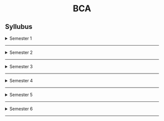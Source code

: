 <h1 align=center> BCA</h1>

## Syllubus

<details>
   <summary>Semester 1</summary>
<br>
   
* Common English (Transaction) - [<img src =https://lh3.googleusercontent.com/3_OFn2skqHXk-UQ-9RUdNrDl_HQJrMCxks5teQcUrF_bOSeDG1hD8j83FeD31W8hASZCvubzsGfumuJq8kvvSAq03wY87RZ7Otx_DF4 height=15 width=15></img>](https://youtu.be/aQEPc5R87wY)   [<img src =https://lh3.googleusercontent.com/1DECuhPQ1y2ppuL6tdEqNSuObIm_PW64w0mNhm3KGafi40acOJkc4nvsZnThoDKTH8gWyxAnipJmvCiszX8R6UAUu1UyXPfF13d7 height=15 width=15></img>](https://drive.google.com/)
* Common English -  [<img src =https://lh3.googleusercontent.com/3_OFn2skqHXk-UQ-9RUdNrDl_HQJrMCxks5teQcUrF_bOSeDG1hD8j83FeD31W8hASZCvubzsGfumuJq8kvvSAq03wY87RZ7Otx_DF4 height=15 width=15></img>](https://www.youtube.com/)   [<img src =https://lh3.googleusercontent.com/1DECuhPQ1y2ppuL6tdEqNSuObIm_PW64w0mNhm3KGafi40acOJkc4nvsZnThoDKTH8gWyxAnipJmvCiszX8R6UAUu1UyXPfF13d7 height=15 width=15></img>](https://drive.google.com/)
* Languages other than English 
   * Arabic - [<img src =https://lh3.googleusercontent.com/3_OFn2skqHXk-UQ-9RUdNrDl_HQJrMCxks5teQcUrF_bOSeDG1hD8j83FeD31W8hASZCvubzsGfumuJq8kvvSAq03wY87RZ7Otx_DF4 height=15 width=15></img>](https://www.youtube.com/)   [<img src =https://lh3.googleusercontent.com/1DECuhPQ1y2ppuL6tdEqNSuObIm_PW64w0mNhm3KGafi40acOJkc4nvsZnThoDKTH8gWyxAnipJmvCiszX8R6UAUu1UyXPfF13d7 height=15 width=15></img>](https://drive.google.com/)
   * Malayalam- [<img src =https://lh3.googleusercontent.com/3_OFn2skqHXk-UQ-9RUdNrDl_HQJrMCxks5teQcUrF_bOSeDG1hD8j83FeD31W8hASZCvubzsGfumuJq8kvvSAq03wY87RZ7Otx_DF4 height=15 width=15></img>](https://www.youtube.com/)   [<img src =https://lh3.googleusercontent.com/1DECuhPQ1y2ppuL6tdEqNSuObIm_PW64w0mNhm3KGafi40acOJkc4nvsZnThoDKTH8gWyxAnipJmvCiszX8R6UAUu1UyXPfF13d7 height=15 width=15></img>](https://drive.google.com/)
   * Hindi- [<img src =https://lh3.googleusercontent.com/3_OFn2skqHXk-UQ-9RUdNrDl_HQJrMCxks5teQcUrF_bOSeDG1hD8j83FeD31W8hASZCvubzsGfumuJq8kvvSAq03wY87RZ7Otx_DF4 height=15 width=15></img>](https://www.youtube.com/)   [<img src =https://lh3.googleusercontent.com/1DECuhPQ1y2ppuL6tdEqNSuObIm_PW64w0mNhm3KGafi40acOJkc4nvsZnThoDKTH8gWyxAnipJmvCiszX8R6UAUu1UyXPfF13d7 height=15 width=15></img>](https://drive.google.com/)
* Computer Fundamentals & HTML - [<img src =https://lh3.googleusercontent.com/3_OFn2skqHXk-UQ-9RUdNrDl_HQJrMCxks5teQcUrF_bOSeDG1hD8j83FeD31W8hASZCvubzsGfumuJq8kvvSAq03wY87RZ7Otx_DF4 height=15 width=15></img>](https://www.youtube.com/)   [<img src =https://lh3.googleusercontent.com/1DECuhPQ1y2ppuL6tdEqNSuObIm_PW64w0mNhm3KGafi40acOJkc4nvsZnThoDKTH8gWyxAnipJmvCiszX8R6UAUu1UyXPfF13d7 height=15 width=15></img>](https://drive.google.com/)
* Mathematical Foundation for Computer Applications - [<img src =https://lh3.googleusercontent.com/3_OFn2skqHXk-UQ-9RUdNrDl_HQJrMCxks5teQcUrF_bOSeDG1hD8j83FeD31W8hASZCvubzsGfumuJq8kvvSAq03wY87RZ7Otx_DF4 height=15 width=15></img>](https://www.youtube.com/)   [<img src =https://lh3.googleusercontent.com/1DECuhPQ1y2ppuL6tdEqNSuObIm_PW64w0mNhm3KGafi40acOJkc4nvsZnThoDKTH8gWyxAnipJmvCiszX8R6UAUu1UyXPfF13d7 height=15 width=15></img>](https://drive.google.com/)
* Discrete Mathematics - [<img src =https://lh3.googleusercontent.com/3_OFn2skqHXk-UQ-9RUdNrDl_HQJrMCxks5teQcUrF_bOSeDG1hD8j83FeD31W8hASZCvubzsGfumuJq8kvvSAq03wY87RZ7Otx_DF4 height=15 width=15></img>](https://www.youtube.com/)   [<img src =https://lh3.googleusercontent.com/1DECuhPQ1y2ppuL6tdEqNSuObIm_PW64w0mNhm3KGafi40acOJkc4nvsZnThoDKTH8gWyxAnipJmvCiszX8R6UAUu1UyXPfF13d7 height=15 width=15></img>](https://drive.google.com/)






</details>

******

<details>
   <summary>Semester 2</summary>
<br>

* Common English (Transaction) - [<img src =https://lh3.googleusercontent.com/3_OFn2skqHXk-UQ-9RUdNrDl_HQJrMCxks5teQcUrF_bOSeDG1hD8j83FeD31W8hASZCvubzsGfumuJq8kvvSAq03wY87RZ7Otx_DF4 height=15 width=15></img>](https://www.youtube.com/)   [<img src =https://lh3.googleusercontent.com/1DECuhPQ1y2ppuL6tdEqNSuObIm_PW64w0mNhm3KGafi40acOJkc4nvsZnThoDKTH8gWyxAnipJmvCiszX8R6UAUu1UyXPfF13d7 height=15 width=15></img>](https://drive.google.com/)
   
* Common English - [<img src =https://lh3.googleusercontent.com/3_OFn2skqHXk-UQ-9RUdNrDl_HQJrMCxks5teQcUrF_bOSeDG1hD8j83FeD31W8hASZCvubzsGfumuJq8kvvSAq03wY87RZ7Otx_DF4 height=15 width=15></img>](https://www.youtube.com/)   [<img src =https://lh3.googleusercontent.com/1DECuhPQ1y2ppuL6tdEqNSuObIm_PW64w0mNhm3KGafi40acOJkc4nvsZnThoDKTH8gWyxAnipJmvCiszX8R6UAUu1UyXPfF13d7 height=15 width=15></img>](https://drive.google.com/)

* Literature in Languages other than English 

   * Arabic - [<img src =https://lh3.googleusercontent.com/3_OFn2skqHXk-UQ-9RUdNrDl_HQJrMCxks5teQcUrF_bOSeDG1hD8j83FeD31W8hASZCvubzsGfumuJq8kvvSAq03wY87RZ7Otx_DF4 height=15 width=15></img>](https://www.youtube.com/)   [<img src =https://lh3.googleusercontent.com/1DECuhPQ1y2ppuL6tdEqNSuObIm_PW64w0mNhm3KGafi40acOJkc4nvsZnThoDKTH8gWyxAnipJmvCiszX8R6UAUu1UyXPfF13d7 height=15 width=15></img>](https://drive.google.com/)
   * Malayalam- [<img src =https://lh3.googleusercontent.com/3_OFn2skqHXk-UQ-9RUdNrDl_HQJrMCxks5teQcUrF_bOSeDG1hD8j83FeD31W8hASZCvubzsGfumuJq8kvvSAq03wY87RZ7Otx_DF4 height=15 width=15></img>](https://www.youtube.com/)   [<img src =https://lh3.googleusercontent.com/1DECuhPQ1y2ppuL6tdEqNSuObIm_PW64w0mNhm3KGafi40acOJkc4nvsZnThoDKTH8gWyxAnipJmvCiszX8R6UAUu1UyXPfF13d7 height=15 width=15></img>](https://drive.google.com/)
   * Hindi- [<img src =https://lh3.googleusercontent.com/3_OFn2skqHXk-UQ-9RUdNrDl_HQJrMCxks5teQcUrF_bOSeDG1hD8j83FeD31W8hASZCvubzsGfumuJq8kvvSAq03wY87RZ7Otx_DF4 height=15 width=15></img>](https://www.youtube.com/)   [<img src =https://lh3.googleusercontent.com/1DECuhPQ1y2ppuL6tdEqNSuObIm_PW64w0mNhm3KGafi40acOJkc4nvsZnThoDKTH8gWyxAnipJmvCiszX8R6UAUu1UyXPfF13d7 height=15 width=15></img>](https://drive.google.com/)

* Problem Solving using C  - [<img src =https://lh3.googleusercontent.com/3_OFn2skqHXk-UQ-9RUdNrDl_HQJrMCxks5teQcUrF_bOSeDG1hD8j83FeD31W8hASZCvubzsGfumuJq8kvvSAq03wY87RZ7Otx_DF4 height=15 width=15></img>](https://www.youtube.com/)   [<img src =https://lh3.googleusercontent.com/1DECuhPQ1y2ppuL6tdEqNSuObIm_PW64w0mNhm3KGafi40acOJkc4nvsZnThoDKTH8gWyxAnipJmvCiszX8R6UAUu1UyXPfF13d7 height=15 width=15></img>](https://drive.google.com/)
   
* Programming Laboratory I: HTML and Programming in C  - [<img src =https://lh3.googleusercontent.com/3_OFn2skqHXk-UQ-9RUdNrDl_HQJrMCxks5teQcUrF_bOSeDG1hD8j83FeD31W8hASZCvubzsGfumuJq8kvvSAq03wY87RZ7Otx_DF4 height=15 width=15></img>](https://www.youtube.com/)   [<img src =https://lh3.googleusercontent.com/1DECuhPQ1y2ppuL6tdEqNSuObIm_PW64w0mNhm3KGafi40acOJkc4nvsZnThoDKTH8gWyxAnipJmvCiszX8R6UAUu1UyXPfF13d7 height=15 width=15></img>](https://drive.google.com/)

* Financial and Management Accounting  - [<img src =https://lh3.googleusercontent.com/3_OFn2skqHXk-UQ-9RUdNrDl_HQJrMCxks5teQcUrF_bOSeDG1hD8j83FeD31W8hASZCvubzsGfumuJq8kvvSAq03wY87RZ7Otx_DF4 height=15 width=15></img>](https://www.youtube.com/)   [<img src =https://lh3.googleusercontent.com/1DECuhPQ1y2ppuL6tdEqNSuObIm_PW64w0mNhm3KGafi40acOJkc4nvsZnThoDKTH8gWyxAnipJmvCiszX8R6UAUu1UyXPfF13d7 height=15 width=15></img>](https://drive.google.com/)
  
* Operations Research  - [<img src =https://lh3.googleusercontent.com/3_OFn2skqHXk-UQ-9RUdNrDl_HQJrMCxks5teQcUrF_bOSeDG1hD8j83FeD31W8hASZCvubzsGfumuJq8kvvSAq03wY87RZ7Otx_DF4 height=15 width=15></img>](https://www.youtube.com/watch?v=bj5i4pP7FW8&list=PLpcxIhM1pan3ROzxrT7b8007Q7La8f38E)   [<img src =https://lh3.googleusercontent.com/1DECuhPQ1y2ppuL6tdEqNSuObIm_PW64w0mNhm3KGafi40acOJkc4nvsZnThoDKTH8gWyxAnipJmvCiszX8R6UAUu1UyXPfF13d7 height=15 width=15></img>](https://drive.google.com/)


</details>

******

<details>
   <summary>Semester 3</summary>
<br>
   
* Python Programming  - [<img src =https://lh3.googleusercontent.com/3_OFn2skqHXk-UQ-9RUdNrDl_HQJrMCxks5teQcUrF_bOSeDG1hD8j83FeD31W8hASZCvubzsGfumuJq8kvvSAq03wY87RZ7Otx_DF4 height=15 width=15></img>](https://www.youtube.com/)   [<img src =https://lh3.googleusercontent.com/1DECuhPQ1y2ppuL6tdEqNSuObIm_PW64w0mNhm3KGafi40acOJkc4nvsZnThoDKTH8gWyxAnipJmvCiszX8R6UAUu1UyXPfF13d7 height=15 width=15></img>](https://drive.google.com/)


* Sensors and Transducers - [<img src =https://lh3.googleusercontent.com/3_OFn2skqHXk-UQ-9RUdNrDl_HQJrMCxks5teQcUrF_bOSeDG1hD8j83FeD31W8hASZCvubzsGfumuJq8kvvSAq03wY87RZ7Otx_DF4 height=15 width=15></img>](https://www.youtube.com/)   [<img src =https://lh3.googleusercontent.com/1DECuhPQ1y2ppuL6tdEqNSuObIm_PW64w0mNhm3KGafi40acOJkc4nvsZnThoDKTH8gWyxAnipJmvCiszX8R6UAUu1UyXPfF13d7 height=15 width=15></img>](https://drive.google.com/)

   
* Data Structures using C  - [<img src =https://lh3.googleusercontent.com/3_OFn2skqHXk-UQ-9RUdNrDl_HQJrMCxks5teQcUrF_bOSeDG1hD8j83FeD31W8hASZCvubzsGfumuJq8kvvSAq03wY87RZ7Otx_DF4 height=15 width=15></img>](https://www.youtube.com/)   [<img src =https://lh3.googleusercontent.com/1DECuhPQ1y2ppuL6tdEqNSuObIm_PW64w0mNhm3KGafi40acOJkc4nvsZnThoDKTH8gWyxAnipJmvCiszX8R6UAUu1UyXPfF13d7 height=15 width=15></img>](https://drive.google.com/)

   
* Computer Oriented Numerical and Statistical Methods  - [<img src =https://lh3.googleusercontent.com/3_OFn2skqHXk-UQ-9RUdNrDl_HQJrMCxks5teQcUrF_bOSeDG1hD8j83FeD31W8hASZCvubzsGfumuJq8kvvSAq03wY87RZ7Otx_DF4 height=15 width=15></img>](https://www.youtube.com/)   [<img src =https://lh3.googleusercontent.com/1DECuhPQ1y2ppuL6tdEqNSuObIm_PW64w0mNhm3KGafi40acOJkc4nvsZnThoDKTH8gWyxAnipJmvCiszX8R6UAUu1UyXPfF13d7 height=15 width=15></img>](https://drive.google.com/)

   
* Theory of Computation - [<img src =https://lh3.googleusercontent.com/3_OFn2skqHXk-UQ-9RUdNrDl_HQJrMCxks5teQcUrF_bOSeDG1hD8j83FeD31W8hASZCvubzsGfumuJq8kvvSAq03wY87RZ7Otx_DF4 height=15 width=15></img>](https://www.youtube.com/watch?v=C6p0-cUAxeI&list=PLpcxIhM1pan1H5A3FNsWK0lDDCpiNw_Pj)   [<img src =https://lh3.googleusercontent.com/1DECuhPQ1y2ppuL6tdEqNSuObIm_PW64w0mNhm3KGafi40acOJkc4nvsZnThoDKTH8gWyxAnipJmvCiszX8R6UAUu1UyXPfF13d7 height=15 width=15></img>](https://drive.google.com/)






</details>

******

<details>
   <summary>Semester 4</summary>
<br>
   
* Data Communication and Optical Fibers   - [<img src =https://lh3.googleusercontent.com/3_OFn2skqHXk-UQ-9RUdNrDl_HQJrMCxks5teQcUrF_bOSeDG1hD8j83FeD31W8hASZCvubzsGfumuJq8kvvSAq03wY87RZ7Otx_DF4 height=15 width=15></img>](https://www.youtube.com/)   [<img src =https://lh3.googleusercontent.com/1DECuhPQ1y2ppuL6tdEqNSuObIm_PW64w0mNhm3KGafi40acOJkc4nvsZnThoDKTH8gWyxAnipJmvCiszX8R6UAUu1UyXPfF13d7 height=15 width=15></img>](https://drive.google.com/)

   
* Microprocessors-Architecture and Programming   - [<img src =https://lh3.googleusercontent.com/3_OFn2skqHXk-UQ-9RUdNrDl_HQJrMCxks5teQcUrF_bOSeDG1hD8j83FeD31W8hASZCvubzsGfumuJq8kvvSAq03wY87RZ7Otx_DF4 height=15 width=15></img>](https://www.youtube.com/)   [<img src =https://lh3.googleusercontent.com/1DECuhPQ1y2ppuL6tdEqNSuObIm_PW64w0mNhm3KGafi40acOJkc4nvsZnThoDKTH8gWyxAnipJmvCiszX8R6UAUu1UyXPfF13d7 height=15 width=15></img>](https://drive.google.com/)

   
* Database Management System and RDBMS  - [<img src =https://lh3.googleusercontent.com/3_OFn2skqHXk-UQ-9RUdNrDl_HQJrMCxks5teQcUrF_bOSeDG1hD8j83FeD31W8hASZCvubzsGfumuJq8kvvSAq03wY87RZ7Otx_DF4 height=15 width=15></img>](https://www.youtube.com/)   [<img src =https://lh3.googleusercontent.com/1DECuhPQ1y2ppuL6tdEqNSuObIm_PW64w0mNhm3KGafi40acOJkc4nvsZnThoDKTH8gWyxAnipJmvCiszX8R6UAUu1UyXPfF13d7 height=15 width=15></img>](https://drive.google.com/)

   
* Programming Laboratory II: Data Structures and RDBMS   - [<img src =https://lh3.googleusercontent.com/3_OFn2skqHXk-UQ-9RUdNrDl_HQJrMCxks5teQcUrF_bOSeDG1hD8j83FeD31W8hASZCvubzsGfumuJq8kvvSAq03wY87RZ7Otx_DF4 height=15 width=15></img>](https://www.youtube.com/)   [<img src =https://lh3.googleusercontent.com/1DECuhPQ1y2ppuL6tdEqNSuObIm_PW64w0mNhm3KGafi40acOJkc4nvsZnThoDKTH8gWyxAnipJmvCiszX8R6UAUu1UyXPfF13d7 height=15 width=15></img>](https://drive.google.com/)

   
* E-Commerce  - [<img src =https://lh3.googleusercontent.com/3_OFn2skqHXk-UQ-9RUdNrDl_HQJrMCxks5teQcUrF_bOSeDG1hD8j83FeD31W8hASZCvubzsGfumuJq8kvvSAq03wY87RZ7Otx_DF4 height=15 width=15></img>](https://www.youtube.com/)   [<img src =https://lh3.googleusercontent.com/1DECuhPQ1y2ppuL6tdEqNSuObIm_PW64w0mNhm3KGafi40acOJkc4nvsZnThoDKTH8gWyxAnipJmvCiszX8R6UAUu1UyXPfF13d7 height=15 width=15></img>](https://drive.google.com/)

   
* Computer Graphics   - [<img src =https://lh3.googleusercontent.com/3_OFn2skqHXk-UQ-9RUdNrDl_HQJrMCxks5teQcUrF_bOSeDG1hD8j83FeD31W8hASZCvubzsGfumuJq8kvvSAq03wY87RZ7Otx_DF4 height=15 width=15></img>](https://www.youtube.com/)   [<img src =https://lh3.googleusercontent.com/1DECuhPQ1y2ppuL6tdEqNSuObIm_PW64w0mNhm3KGafi40acOJkc4nvsZnThoDKTH8gWyxAnipJmvCiszX8R6UAUu1UyXPfF13d7 height=15 width=15></img>](https://drive.google.com/)







</details>

******

<details>
   <summary>Semester 5</summary>
<br>
   
* Computer Organization and Architecture  - [<img src =https://lh3.googleusercontent.com/3_OFn2skqHXk-UQ-9RUdNrDl_HQJrMCxks5teQcUrF_bOSeDG1hD8j83FeD31W8hASZCvubzsGfumuJq8kvvSAq03wY87RZ7Otx_DF4 height=15 width=15></img>](https://www.youtube.com/)   [<img src =https://lh3.googleusercontent.com/1DECuhPQ1y2ppuL6tdEqNSuObIm_PW64w0mNhm3KGafi40acOJkc4nvsZnThoDKTH8gWyxAnipJmvCiszX8R6UAUu1UyXPfF13d7 height=15 width=15></img>](https://drive.google.com/)

* Java Programming    - [<img src =https://lh3.googleusercontent.com/3_OFn2skqHXk-UQ-9RUdNrDl_HQJrMCxks5teQcUrF_bOSeDG1hD8j83FeD31W8hASZCvubzsGfumuJq8kvvSAq03wY87RZ7Otx_DF4 height=15 width=15></img>](https://www.youtube.com/watch?v=AORXxwIMWpI&list=PLpcxIhM1pan1OeCt50In_JwTCUrNOw0Mx)   [<img src =https://lh3.googleusercontent.com/1DECuhPQ1y2ppuL6tdEqNSuObIm_PW64w0mNhm3KGafi40acOJkc4nvsZnThoDKTH8gWyxAnipJmvCiszX8R6UAUu1UyXPfF13d7 height=15 width=15></img>](https://drive.google.com/)

* Web Programming Using PHP  - [<img src =https://lh3.googleusercontent.com/3_OFn2skqHXk-UQ-9RUdNrDl_HQJrMCxks5teQcUrF_bOSeDG1hD8j83FeD31W8hASZCvubzsGfumuJq8kvvSAq03wY87RZ7Otx_DF4 height=15 width=15></img>](https://www.youtube.com/watch?v=2cGGuAkotXQ&list=PLpcxIhM1pan2ggTFV5QFeXlpkSsQ_oV46)   [<img src =https://lh3.googleusercontent.com/1DECuhPQ1y2ppuL6tdEqNSuObIm_PW64w0mNhm3KGafi40acOJkc4nvsZnThoDKTH8gWyxAnipJmvCiszX8R6UAUu1UyXPfF13d7 height=15 width=15></img>](https://drive.google.com/)

* Principles of Software Engineering  - [<img src =https://lh3.googleusercontent.com/3_OFn2skqHXk-UQ-9RUdNrDl_HQJrMCxks5teQcUrF_bOSeDG1hD8j83FeD31W8hASZCvubzsGfumuJq8kvvSAq03wY87RZ7Otx_DF4 height=15 width=15></img>](https://www.youtube.com/)   [<img src =https://lh3.googleusercontent.com/1DECuhPQ1y2ppuL6tdEqNSuObIm_PW64w0mNhm3KGafi40acOJkc4nvsZnThoDKTH8gWyxAnipJmvCiszX8R6UAUu1UyXPfF13d7 height=15 width=15></img>](https://drive.google.com/)

* Open Course  - [<img src =https://lh3.googleusercontent.com/3_OFn2skqHXk-UQ-9RUdNrDl_HQJrMCxks5teQcUrF_bOSeDG1hD8j83FeD31W8hASZCvubzsGfumuJq8kvvSAq03wY87RZ7Otx_DF4 height=15 width=15></img>](https://www.youtube.com/)   [<img src =https://lh3.googleusercontent.com/1DECuhPQ1y2ppuL6tdEqNSuObIm_PW64w0mNhm3KGafi40acOJkc4nvsZnThoDKTH8gWyxAnipJmvCiszX8R6UAUu1UyXPfF13d7 height=15 width=15></img>](https://drive.google.com/)







</details>

******

<details>
   <summary>Semester 6</summary>
<br>
   
* Android Programming  - [<img src =https://lh3.googleusercontent.com/3_OFn2skqHXk-UQ-9RUdNrDl_HQJrMCxks5teQcUrF_bOSeDG1hD8j83FeD31W8hASZCvubzsGfumuJq8kvvSAq03wY87RZ7Otx_DF4 height=15 width=15></img>](https://www.youtube.com/)   [<img src =https://lh3.googleusercontent.com/1DECuhPQ1y2ppuL6tdEqNSuObIm_PW64w0mNhm3KGafi40acOJkc4nvsZnThoDKTH8gWyxAnipJmvCiszX8R6UAUu1UyXPfF13d7 height=15 width=15></img>](https://drive.google.com/)

* Operating Systems  - [<img src =https://lh3.googleusercontent.com/3_OFn2skqHXk-UQ-9RUdNrDl_HQJrMCxks5teQcUrF_bOSeDG1hD8j83FeD31W8hASZCvubzsGfumuJq8kvvSAq03wY87RZ7Otx_DF4 height=15 width=15></img>](https://www.youtube.com/)   [<img src =https://lh3.googleusercontent.com/1DECuhPQ1y2ppuL6tdEqNSuObIm_PW64w0mNhm3KGafi40acOJkc4nvsZnThoDKTH8gWyxAnipJmvCiszX8R6UAUu1UyXPfF13d7 height=15 width=15></img>](https://drive.google.com/)

* Computer Networks  - [<img src =https://lh3.googleusercontent.com/3_OFn2skqHXk-UQ-9RUdNrDl_HQJrMCxks5teQcUrF_bOSeDG1hD8j83FeD31W8hASZCvubzsGfumuJq8kvvSAq03wY87RZ7Otx_DF4 height=15 width=15></img>](https://www.youtube.com/)   [<img src =https://lh3.googleusercontent.com/1DECuhPQ1y2ppuL6tdEqNSuObIm_PW64w0mNhm3KGafi40acOJkc4nvsZnThoDKTH8gWyxAnipJmvCiszX8R6UAUu1UyXPfF13d7 height=15 width=15></img>](https://drive.google.com/)

* Programming Laboratory III: Java and PHP Programming  - [<img src =https://lh3.googleusercontent.com/3_OFn2skqHXk-UQ-9RUdNrDl_HQJrMCxks5teQcUrF_bOSeDG1hD8j83FeD31W8hASZCvubzsGfumuJq8kvvSAq03wY87RZ7Otx_DF4 height=15 width=15></img>](https://www.youtube.com/)   [<img src =https://lh3.googleusercontent.com/1DECuhPQ1y2ppuL6tdEqNSuObIm_PW64w0mNhm3KGafi40acOJkc4nvsZnThoDKTH8gWyxAnipJmvCiszX8R6UAUu1UyXPfF13d7 height=15 width=15></img>](https://drive.google.com/)

* Programming Laboratory IV: Android and Linux shell Programing  - [<img src =https://lh3.googleusercontent.com/3_OFn2skqHXk-UQ-9RUdNrDl_HQJrMCxks5teQcUrF_bOSeDG1hD8j83FeD31W8hASZCvubzsGfumuJq8kvvSAq03wY87RZ7Otx_DF4 height=15 width=15></img>](https://www.youtube.com/)   [<img src =https://lh3.googleusercontent.com/1DECuhPQ1y2ppuL6tdEqNSuObIm_PW64w0mNhm3KGafi40acOJkc4nvsZnThoDKTH8gWyxAnipJmvCiszX8R6UAUu1UyXPfF13d7 height=15 width=15></img>](https://drive.google.com/)

* Elective Course  - [<img src =https://lh3.googleusercontent.com/3_OFn2skqHXk-UQ-9RUdNrDl_HQJrMCxks5teQcUrF_bOSeDG1hD8j83FeD31W8hASZCvubzsGfumuJq8kvvSAq03wY87RZ7Otx_DF4 height=15 width=15></img>](https://www.youtube.com/)   [<img src =https://lh3.googleusercontent.com/1DECuhPQ1y2ppuL6tdEqNSuObIm_PW64w0mNhm3KGafi40acOJkc4nvsZnThoDKTH8gWyxAnipJmvCiszX8R6UAUu1UyXPfF13d7 height=15 width=15></img>](https://drive.google.com/)

* Project Work  - [<img src =https://lh3.googleusercontent.com/3_OFn2skqHXk-UQ-9RUdNrDl_HQJrMCxks5teQcUrF_bOSeDG1hD8j83FeD31W8hASZCvubzsGfumuJq8kvvSAq03wY87RZ7Otx_DF4 height=15 width=15></img>](https://www.youtube.com/)   [<img src =https://lh3.googleusercontent.com/1DECuhPQ1y2ppuL6tdEqNSuObIm_PW64w0mNhm3KGafi40acOJkc4nvsZnThoDKTH8gWyxAnipJmvCiszX8R6UAUu1UyXPfF13d7 height=15 width=15></img>](https://drive.google.com/)




</details>

******
